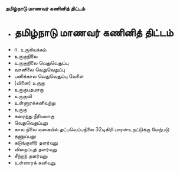 **தமிழ்நாடு மாணவர் கணினித் திட்டம்**
- # தமிழ்நாடு மாணவர் கணினித் திட்டம்
- n. உருகியக்கம்
- உருகுநிலை
- உருகுநிலை வெதுவெதுப்பு
- வானிலை வெதுவெதுப்பு
- பனிக்கால வெதுவெதுப்பு வேளை
- (வினை) உருகு
- உருகுபதமாகு
- உருகுவி
- உள்ளுரக்கனிவுற்று
- உருகு
- கரைந்து நீரியலாகு
- வெதுவெதுப்புறு
- கால நிலை வகையில் தட்பவெப்பநிலை 32டிகிரி பாரன்உறட்டுக்கு மேற்படு
- தணுப்பலு
- கடுங்குளிர் தளர்வுறு
- விறைப்புத் தளர்வுறு
- சீற்றந் தளர்வுறு
- உள்ளாரக் கனிவுறு.

